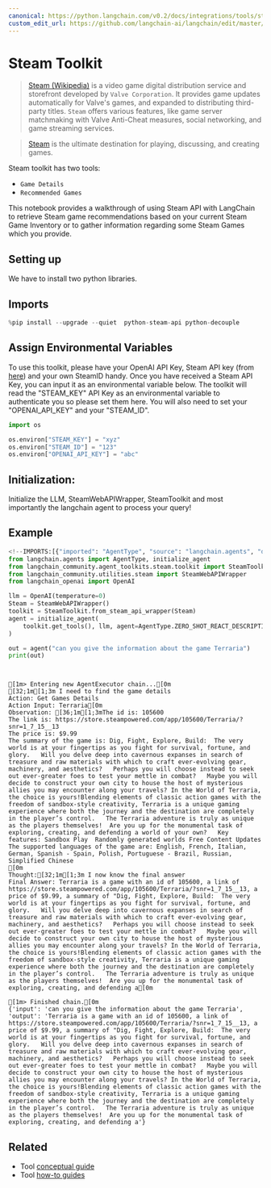```yaml
---
canonical: https://python.langchain.com/v0.2/docs/integrations/tools/steam/
custom_edit_url: https://github.com/langchain-ai/langchain/edit/master/docs/docs/integrations/tools/steam.ipynb
---
```


# Steam Toolkit

> [Steam (Wikipedia)](https://en.wikipedia.org/wiki/Steam_(service)) is a video game digital distribution service and storefront developed by `Valve Corporation`. It provides game updates automatically for Valve's games, and expanded to distributing third-party titles. `Steam` offers various features, like game server matchmaking with Valve Anti-Cheat measures, social networking, and game streaming services.

> [Steam](https://store.steampowered.com/about/) is the ultimate destination for playing, discussing, and creating games.

Steam toolkit has two tools:
- `Game Details`
- `Recommended Games`

This notebook provides a walkthrough of using Steam API with LangChain to retrieve Steam game recommendations based on your current Steam Game Inventory or to gather information regarding some Steam Games which you provide.

## Setting up

We have to install two python libraries.

## Imports

```python
%pip install --upgrade --quiet  python-steam-api python-decouple
```

## Assign Environmental Variables
To use this toolkit, please have your OpenAI API Key, Steam API key (from [here](https://steamcommunity.com/dev/apikey)) and your own SteamID handy. Once you have received a Steam API Key, you can input it as an environmental variable below.
The toolkit will read the "STEAM_KEY" API Key as an environmental variable to authenticate you so please set them here. You will also need to set your "OPENAI_API_KEY" and your "STEAM_ID".

```python
import os

os.environ["STEAM_KEY"] = "xyz"
os.environ["STEAM_ID"] = "123"
os.environ["OPENAI_API_KEY"] = "abc"
```

## Initialization:
Initialize the LLM, SteamWebAPIWrapper, SteamToolkit and most importantly the langchain agent to process your query!
## Example

```python
<!--IMPORTS:[{"imported": "AgentType", "source": "langchain.agents", "docs": "https://api.python.langchain.com/en/latest/agents/langchain.agents.agent_types.AgentType.html", "title": "Steam Toolkit"}, {"imported": "initialize_agent", "source": "langchain.agents", "docs": "https://api.python.langchain.com/en/latest/agents/langchain.agents.initialize.initialize_agent.html", "title": "Steam Toolkit"}, {"imported": "SteamToolkit", "source": "langchain_community.agent_toolkits.steam.toolkit", "docs": "https://api.python.langchain.com/en/latest/agent_toolkits/langchain_community.agent_toolkits.steam.toolkit.SteamToolkit.html", "title": "Steam Toolkit"}, {"imported": "SteamWebAPIWrapper", "source": "langchain_community.utilities.steam", "docs": "https://api.python.langchain.com/en/latest/utilities/langchain_community.utilities.steam.SteamWebAPIWrapper.html", "title": "Steam Toolkit"}, {"imported": "OpenAI", "source": "langchain_openai", "docs": "https://api.python.langchain.com/en/latest/llms/langchain_openai.llms.base.OpenAI.html", "title": "Steam Toolkit"}]-->
from langchain.agents import AgentType, initialize_agent
from langchain_community.agent_toolkits.steam.toolkit import SteamToolkit
from langchain_community.utilities.steam import SteamWebAPIWrapper
from langchain_openai import OpenAI
```

```python
llm = OpenAI(temperature=0)
Steam = SteamWebAPIWrapper()
toolkit = SteamToolkit.from_steam_api_wrapper(Steam)
agent = initialize_agent(
    toolkit.get_tools(), llm, agent=AgentType.ZERO_SHOT_REACT_DESCRIPTION, verbose=True
)
```

```python
out = agent("can you give the information about the game Terraria")
print(out)
```
```output


[1m> Entering new AgentExecutor chain...[0m
[32;1m[1;3m I need to find the game details
Action: Get Games Details
Action Input: Terraria[0m
Observation: [36;1m[1;3mThe id is: 105600
The link is: https://store.steampowered.com/app/105600/Terraria/?snr=1_7_15__13
The price is: $9.99
The summary of the game is: Dig, Fight, Explore, Build:  The very world is at your fingertips as you fight for survival, fortune, and glory.   Will you delve deep into cavernous expanses in search of treasure and raw materials with which to craft ever-evolving gear, machinery, and aesthetics?   Perhaps you will choose instead to seek out ever-greater foes to test your mettle in combat?   Maybe you will decide to construct your own city to house the host of mysterious allies you may encounter along your travels? In the World of Terraria, the choice is yours!Blending elements of classic action games with the freedom of sandbox-style creativity, Terraria is a unique gaming experience where both the journey and the destination are completely in the player’s control.   The Terraria adventure is truly as unique as the players themselves!  Are you up for the monumental task of exploring, creating, and defending a world of your own?   Key features: Sandbox Play  Randomly generated worlds Free Content Updates 
The supported languages of the game are: English, French, Italian, German, Spanish - Spain, Polish, Portuguese - Brazil, Russian, Simplified Chinese
[0m
Thought:[32;1m[1;3m I now know the final answer
Final Answer: Terraria is a game with an id of 105600, a link of https://store.steampowered.com/app/105600/Terraria/?snr=1_7_15__13, a price of $9.99, a summary of "Dig, Fight, Explore, Build:  The very world is at your fingertips as you fight for survival, fortune, and glory.   Will you delve deep into cavernous expanses in search of treasure and raw materials with which to craft ever-evolving gear, machinery, and aesthetics?   Perhaps you will choose instead to seek out ever-greater foes to test your mettle in combat?   Maybe you will decide to construct your own city to house the host of mysterious allies you may encounter along your travels? In the World of Terraria, the choice is yours!Blending elements of classic action games with the freedom of sandbox-style creativity, Terraria is a unique gaming experience where both the journey and the destination are completely in the player’s control.   The Terraria adventure is truly as unique as the players themselves!  Are you up for the monumental task of exploring, creating, and defending a[0m

[1m> Finished chain.[0m
{'input': 'can you give the information about the game Terraria', 'output': 'Terraria is a game with an id of 105600, a link of https://store.steampowered.com/app/105600/Terraria/?snr=1_7_15__13, a price of $9.99, a summary of "Dig, Fight, Explore, Build:  The very world is at your fingertips as you fight for survival, fortune, and glory.   Will you delve deep into cavernous expanses in search of treasure and raw materials with which to craft ever-evolving gear, machinery, and aesthetics?   Perhaps you will choose instead to seek out ever-greater foes to test your mettle in combat?   Maybe you will decide to construct your own city to house the host of mysterious allies you may encounter along your travels? In the World of Terraria, the choice is yours!Blending elements of classic action games with the freedom of sandbox-style creativity, Terraria is a unique gaming experience where both the journey and the destination are completely in the player’s control.   The Terraria adventure is truly as unique as the players themselves!  Are you up for the monumental task of exploring, creating, and defending a'}
```

## Related

- Tool [conceptual guide](/docs/concepts/#tools)
- Tool [how-to guides](/docs/how_to/#tools)